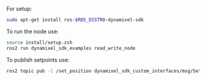 For setup:
```bash
sudo apt-get install ros-$ROS_DISTRO-dynamixel-sdk

```

To run the node use:
```bash
source install/setup.zsh
ros2 run dynamixel_sdk_examples read_write_node
```

To publish setpoints use:
```bash
ros2 topic pub -1 /set_position dynamixel_sdk_custom_interfaces/msg/SetPosition "{id: 7, position: 101}"

```
